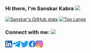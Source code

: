 ### Hi there, I'm Sanskar Kabra  <img src="https://tenor.com/view/smile-nick-wilde-zootopia-hello-there-gif-17903828" height="32" />

<!--
**sanskar1306/sanskar1306** is a ✨ _special_ ✨ repository because its `README.md` (this file) appears on your GitHub profile.

Here are some ideas to get you started:

- 🔭 I’m currently working on ...
- 🌱 I’m currently learning ...
- 👯 I’m looking to collaborate on ...
- 🤔 I’m looking for help with ...
- 💬 Ask me about ...
- 📫 How to reach me: ...
- 😄 Pronouns: ...
- ⚡ Fun fact: ...
-->

[![Sanskar's GitHub stats](https://github-readme-stats.vercel.app/api?username=sanskar1306)](https://github.com/sanskar1306/github-readme-stats) [![Top Langs](https://github-readme-stats.vercel.app/api/top-langs/?username=sanskar1306&layout=compact)](https://github.com/sanskar1306)



### Connect with me: <img src="https://media.giphy.com/media/LnQjpWaON8nhr21vNW/giphy.gif" height="32">


[<img align="left" alt="Sanskar | LinkedIn" height="22px" src="LinkedIn.png" />][linkedin]
[<img align="left" alt="Sanskar | Telegram" height="22px" src="/Telegram.png" />][telegram]
[<img align="left" alt="Sanskar | Twitter" height="22px" src="/Twitter.png" />][twitter]
[<img align="left" alt="Sanskar | Facebook" height="22px" src="/Facebook.png" />][facebook]
[<img align="left" alt="Sanskar | Instagram" height="22px" src="/Instagram.png" />][instagram]



[linkedin]: https://www.linkedin.com/in/sanskar-kabra-a3a347178/
[telegram]: https://telegram.me/spk1306
[twitter]: https://twitter.com/sans13_k
[facebook]: https://www.facebook.com/sanskar.kabra.3/
[instagram]: https://www.instagram.com/sanskar_kabra13
